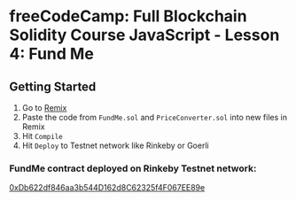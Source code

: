 # freeCodeCamp: Full Blockchain Solidity Course JavaScript - Lesson 4: Fund Me

## Getting Started

1. Go to [Remix](https://remix.ethereum.org/)
2. Paste the code from `FundMe.sol` and `PriceConverter.sol` into new files in Remix
3. Hit `Compile`
4. Hit `Deploy` to Testnet network like Rinkeby or Goerli

### FundMe contract deployed on Rinkeby Testnet network:
[0xDb622df846aa3b544D162d8C62325f4F067EE89e](https://rinkeby.etherscan.io/address/0xdb622df846aa3b544d162d8c62325f4f067ee89e)